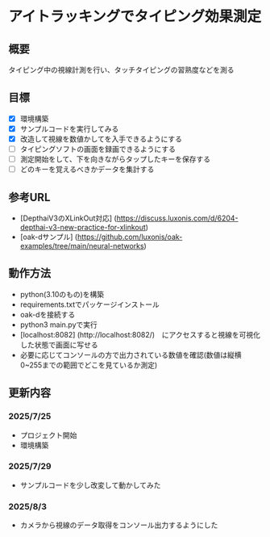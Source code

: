 # アイトラッキングでタイピング効果測定

## 概要
タイピング中の視線計測を行い、タッチタイピングの習熟度などを測る

## 目標
- [x] 環境構築
- [x] サンプルコードを実行してみる
- [x] 改造して視線を数値かしてを入手できるようにする
- [ ] タイピングソフトの画面を録画できるようにする
- [ ] 測定開始をして、下を向きながらタップしたキーを保存する
- [ ] どのキーを覚えるべきかデータを集計する

## 参考URL
* [DepthaiV3のXLinkOut対応] (https://discuss.luxonis.com/d/6204-depthai-v3-new-practice-for-xlinkout)
* [oak-dサンプル] (https://github.com/luxonis/oak-examples/tree/main/neural-networks)

## 動作方法
* python(3.10のもの)を構築
* requirements.txtでパッケージインストール
* oak-dを接続する
* python3 main.pyで実行
* [localhost:8082] (http://localhost:8082/)　にアクセスすると視線を可視化した状態で画面に写せる
* 必要に応じてコンソールの方で出力されている数値を確認(数値は縦横0~255までの範囲でどこを見ているか測定)

## 更新内容
### 2025/7/25
* プロジェクト開始
* 環境構築

### 2025/7/29
* サンプルコードを少し改変して動かしてみた

### 2025/8/3
* カメラから視線のデータ取得をコンソール出力するようにした